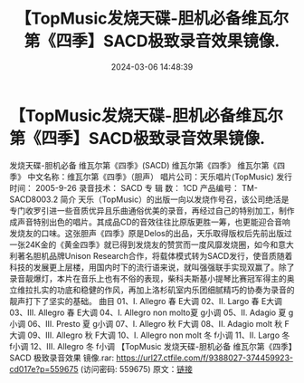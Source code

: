 ﻿---
title: 【TopMusic发烧天碟-胆机必备维瓦尔第《四季】SACD极致录音效果镜像.
date: 2024-03-06 14:48:39
categories: 试音碟、非卖品、发烧碟
tags: 纯音雅乐
---
# 【TopMusic发烧天碟-胆机必备维瓦尔第《四季】SACD极致录音效果镜像.

发烧天碟-胆机必备 维瓦尔第《四季》(SACD)
维瓦尔第《四季》
维瓦尔第《四季》
中文名称：维瓦尔第《四季》（胆声）
唱片公司：天乐唱片(TopMusic)
发行时间： 2005-9-26
录音技术： SACD
专 辑 数： 1CD
产品编号： TM-SACD8003.2
简介
天乐（TopMusic）的出版一向以发烧作号召，该公司绝活是专门收罗引进一些音质优异且乐曲通俗优美的录音，再经过自己的特别加工，制作成声音特别出色的唱片。其成品CD的音效往往比原版更胜一筹，也更能迎合音响发烧友的口味。这张胆声《四季》原是Delos的出品，天乐取得版权后先前出版过一张24K金的《黄金四季》就已得到发烧友的赞赏而一度风靡发烧圈，如今和意大利著名胆机品牌Unison
Research合作，将载体模式转为SACD发行，使音质随着科技的发展更上层楼，用国内时下的流行语来说，就叫强强联手实现双赢了。除了录音靓爆灯，本片在音乐上也有不俗的表现，柴科夫斯基小提琴比赛冠军得主的奥立维拉扎实的功底和稳健的作风，再加上洛杉矶室内乐团细腻精巧的协奏为录音的靓声打下了坚实的基础。
曲目
01、I. Allegro 春 E大调
02、II. Largo 春 E大调
03、III. Allegro 春 E大调
04、I. Allegro non molto夏 g小调
05、II. Adagio 夏 g小调
06、III. Presto 夏 g小调
07、I. Allegro 秋 F大调
08、II. Adagio molt 秋 F大调
09、III. Allegro 秋 F大调
10、I. Allegro non molt 冬 f小调
11、II. Largo 冬 f小调
12、III. Allegro 冬 f小调
【TopMusic 发烧天碟-胆机必备 维瓦尔第《四季】SACD 极致录音效果 镜像.rar: https://url27.ctfile.com/f/9388027-374459923-cd017e?p=559675
(访问密码: 559675)
原文：[链接](https://blog.sina.com.cn/s/blog_1647c7e76010314ls.html)